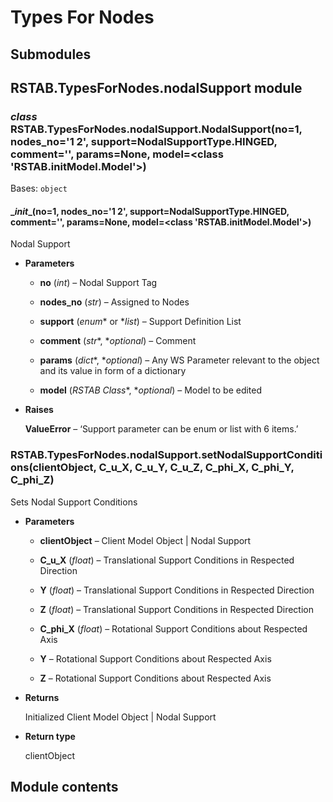 # Types For Nodes

## Submodules

## RSTAB.TypesForNodes.nodalSupport module


### _class_ RSTAB.TypesForNodes.nodalSupport.NodalSupport(no=1, nodes_no='1 2', support=NodalSupportType.HINGED, comment='', params=None, model=<class 'RSTAB.initModel.Model'>)
Bases: `object`


#### \__init__(no=1, nodes_no='1 2', support=NodalSupportType.HINGED, comment='', params=None, model=<class 'RSTAB.initModel.Model'>)
Nodal Support


* **Parameters**

    
    * **no** (*int*) – Nodal Support Tag


    * **nodes_no** (*str*) – Assigned to Nodes


    * **support** (*enum** or **list*) – Support Definition List


    * **comment** (*str**, **optional*) – Comment


    * **params** (*dict**, **optional*) – Any WS Parameter relevant to the object and its value in form of a dictionary


    * **model** (*RSTAB Class**, **optional*) – Model to be edited



* **Raises**

    **ValueError** – ‘Support parameter can be enum or list with 6 items.’



### RSTAB.TypesForNodes.nodalSupport.setNodalSupportConditions(clientObject, C_u_X, C_u_Y, C_u_Z, C_phi_X, C_phi_Y, C_phi_Z)
Sets Nodal Support Conditions


* **Parameters**

    
    * **clientObject** – Client Model Object | Nodal Support


    * **C_u_X** (*float*) – Translational Support Conditions in Respected Direction


    * **Y** (*float*) – Translational Support Conditions in Respected Direction


    * **Z** (*float*) – Translational Support Conditions in Respected Direction


    * **C_phi_X** (*float*) – Rotational Support Conditions about Respected Axis


    * **Y** – Rotational Support Conditions about Respected Axis


    * **Z** – Rotational Support Conditions about Respected Axis



* **Returns**

    Initialized Client Model Object | Nodal Support



* **Return type**

    clientObject


## Module contents
